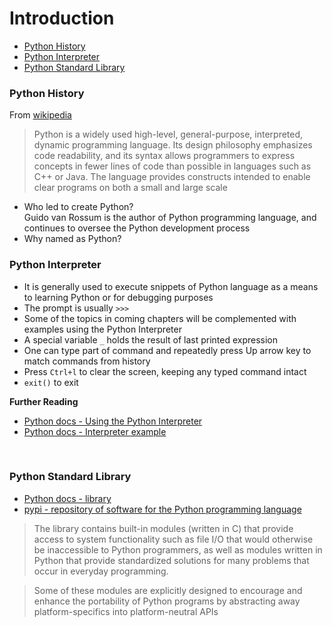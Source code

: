 # <a name="introduction"></a>Introduction

* [Python History](#python-history)
* [Python Interpreter](#python-interpreter)
* [Python Standard Library](#python-standard-library)



### <a name="python-history"></a>Python History
From [wikipedia](https://en.wikipedia.org/wiki/Python_(programming_language))
>Python is a widely used high-level, general-purpose, interpreted, dynamic programming language. Its design philosophy emphasizes code readability, and its syntax allows programmers to express concepts in fewer lines of code than possible in languages such as C++ or Java. The language provides constructs intended to enable clear programs on both a small and large scale
 * Who led to create Python?<br>
  Guido van Rossum is the author of Python programming language, and continues to oversee the Python development process
 * Why named as Python?
 

### <a name="python-interpreter"></a>Python Interpreter

* It is generally used to execute snippets of Python language as a means to learning Python or for debugging purposes
* The prompt is usually `>>>`
* Some of the topics in coming chapters will be complemented with examples using the Python Interpreter
* A special variable `_` holds the result of last printed expression
* One can type part of command and repeatedly press Up arrow key to match commands from history
* Press `Ctrl+l` to clear the screen, keeping any typed command intact
* `exit()` to exit

**Further Reading**

* [Python docs - Using the Python Interpreter](https://docs.python.org/3/tutorial/interpreter.html)
* [Python docs - Interpreter example](https://docs.python.org/3/tutorial/introduction.html#using-python-as-a-calculator)

<br>

### <a name="python-standard-library"></a>Python Standard Library

* [Python docs - library](https://docs.python.org/3/library/index.html)
* [pypi - repository of software for the Python programming language](https://pypi.python.org/pypi)

>The library contains built-in modules (written in C) that provide access to system functionality such as file I/O that would otherwise be inaccessible to Python programmers, as well as modules written in Python that provide standardized solutions for many problems that occur in everyday programming.

>Some of these modules are explicitly designed to encourage and enhance the portability of Python programs by abstracting away platform-specifics into platform-neutral APIs
